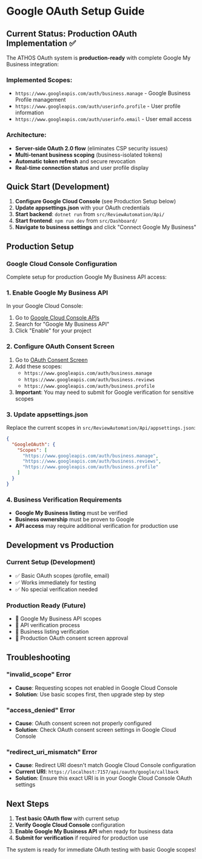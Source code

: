 # Google OAuth Setup Guide

## Current Status: Production OAuth Implementation ✅

The ATHOS OAuth system is **production-ready** with complete Google My Business integration:

### Implemented Scopes:
- `https://www.googleapis.com/auth/business.manage` - Google Business Profile management
- `https://www.googleapis.com/auth/userinfo.profile` - User profile information  
- `https://www.googleapis.com/auth/userinfo.email` - User email access

### Architecture:
- **Server-side OAuth 2.0 flow** (eliminates CSP security issues)
- **Multi-tenant business scoping** (business-isolated tokens)
- **Automatic token refresh** and secure revocation
- **Real-time connection status** and user profile display

## Quick Start (Development)

1. **Configure Google Cloud Console** (see Production Setup below)
2. **Update appsettings.json** with your OAuth credentials
3. **Start backend**: `dotnet run` from `src/ReviewAutomation/Api/`
4. **Start frontend**: `npm run dev` from `src/Dashboard/`
5. **Navigate to business settings** and click "Connect Google My Business"

## Production Setup

### Google Cloud Console Configuration

Complete setup for production Google My Business API access:

### 1. Enable Google My Business API
In your Google Cloud Console:
1. Go to [Google Cloud Console APIs](https://console.cloud.google.com/apis/library)
2. Search for "Google My Business API"
3. Click "Enable" for your project

### 2. Configure OAuth Consent Screen
1. Go to [OAuth Consent Screen](https://console.cloud.google.com/apis/credentials/consent)
2. Add these scopes:
   - `https://www.googleapis.com/auth/business.manage`
   - `https://www.googleapis.com/auth/business.reviews`
   - `https://www.googleapis.com/auth/business.profile`
3. **Important**: You may need to submit for Google verification for sensitive scopes

### 3. Update appsettings.json
Replace the current scopes in `src/ReviewAutomation/Api/appsettings.json`:

```json
{
  "GoogleOAuth": {
    "Scopes": [
      "https://www.googleapis.com/auth/business.manage",
      "https://www.googleapis.com/auth/business.reviews", 
      "https://www.googleapis.com/auth/business.profile"
    ]
  }
}
```

### 4. Business Verification Requirements
- **Google My Business listing** must be verified
- **Business ownership** must be proven to Google
- **API access** may require additional verification for production use

## Development vs Production

### Current Setup (Development)
- ✅ Basic OAuth scopes (profile, email)
- ✅ Works immediately for testing
- ✅ No special verification needed

### Production Ready (Future)
- 🔄 Google My Business API scopes
- 🔄 API verification process
- 🔄 Business listing verification
- 🔄 Production OAuth consent screen approval

## Troubleshooting

### "invalid_scope" Error
- **Cause**: Requesting scopes not enabled in Google Cloud Console
- **Solution**: Use basic scopes first, then upgrade step by step

### "access_denied" Error  
- **Cause**: OAuth consent screen not properly configured
- **Solution**: Check OAuth consent screen settings in Google Cloud Console

### "redirect_uri_mismatch" Error
- **Cause**: Redirect URI doesn't match Google Cloud Console configuration
- **Current URI**: `https://localhost:7157/api/oauth/google/callback`
- **Solution**: Ensure this exact URI is in your Google Cloud Console OAuth settings

## Next Steps

1. **Test basic OAuth flow** with current setup
2. **Verify Google Cloud Console** configuration
3. **Enable Google My Business API** when ready for business data
4. **Submit for verification** if required for production use

The system is ready for immediate OAuth testing with basic Google scopes!